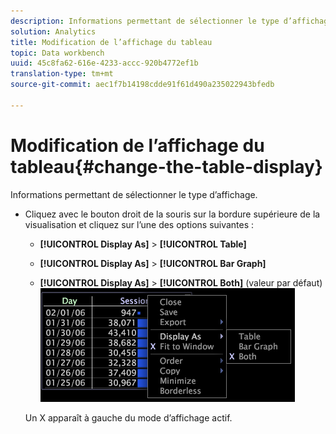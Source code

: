 ```yaml
---
description: Informations permettant de sélectionner le type d’affichage.
solution: Analytics
title: Modification de l’affichage du tableau
topic: Data workbench
uuid: 45c8fa62-616e-4233-accc-920b4772ef1b
translation-type: tm+mt
source-git-commit: aec1f7b14198cdde91f61d490a235022943bfedb

---
```



# Modification de l’affichage du tableau{#change-the-table-display}

Informations permettant de sélectionner le type d’affichage.

* Cliquez avec le bouton droit de la souris sur la bordure supérieure de la visualisation et cliquez sur l’une des options suivantes :

   * **[!UICONTROL Display As]** > **[!UICONTROL Table]**

   * **[!UICONTROL Display As]** > **[!UICONTROL Bar Graph]**

   * **[!UICONTROL Display As]** > **[!UICONTROL Both]** (valeur par défaut)
   ![](assets/mnu_Table_Bar_Display.png)

   Un X apparaît à gauche du mode d’affichage actif.

